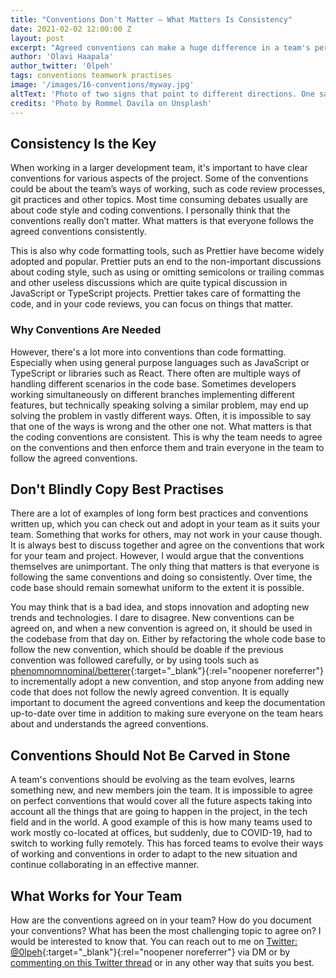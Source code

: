 ```yaml
---
title: "Conventions Don't Matter – What Matters Is Consistency"
date: 2021-02-02 12:00:00 Z
layout: post
excerpt: "Agreed conventions can make a huge difference in a team's performance. Successful development teams often have agreed on a set of conventions that everyone in the team tries to follow. However, you should not copy the conventions from others, because the conventions don’t matter."
author: 'Olavi Haapala'
author_twitter: '0lpeh'
tags: conventions teamwork practises
image: '/images/16-conventions/myway.jpg'
altText: 'Photo of two signs that point to different directions. One says my way and the other one says highway.'
credits: 'Photo by Rommel Davila on Unsplash'
---
```


## Consistency Is the Key

When working in a larger development team, it's important to have clear conventions for various aspects of the project. Some of the conventions could be about the team’s ways of working, such as code review processes, git practices and other topics. Most time consuming debates usually are about code style and coding conventions. I personally think that the conventions really don’t matter. What matters is that everyone follows the agreed conventions consistently.

This is also why code formatting tools, such as Prettier have become widely adopted and popular. Prettier puts an end to the non-important discussions about coding style, such as using or omitting semicolons or trailing commas and other useless discussions which are quite typical discussion in JavaScript or TypeScript projects. Prettier takes care of formatting the code, and in your code reviews, you can focus on things that matter.

### Why Conventions Are Needed

However, there's a lot more into conventions than code formatting. Especially when using general purpose languages such as JavaScript or TypeScript or libraries such as React. There often are multiple ways of handling different scenarios in the code base. Sometimes developers working simultaneously on different branches implementing different features, but technically speaking solving a similar problem, may end up solving the problem in vastly different ways. Often, it is impossible to say that one of the ways is wrong and the other one not. What matters is that the coding conventions are consistent. This is why the team needs to agree on the conventions and then enforce them and train everyone in the team to follow the agreed conventions.

## Don't Blindly Copy Best Practises

There are a lot of examples of long form best practices and conventions written up, which you can check out and adopt in your team as it suits your team. Something that works for others, may not work in your cause though. It is always best to discuss together and agree on the conventions that work for your team and project. However, I would argue that the conventions themselves are unimportant. The only thing that matters is that everyone is following the same conventions and doing so consistently. Over time, the code base should remain somewhat uniform to the extent it is possible.

You may think that is a bad idea, and stops innovation and adopting new trends and technologies. I dare to disagree. New conventions can be agreed on, and when a new convention is agreed on, it should be used in the codebase from that day on. Either by refactoring the whole code base to follow the new convention, which should be doable if the previous convention was followed carefully, or by using tools such as [phenomnomnominal/betterer](https://github.com/phenomnomnominal/betterer){:target="\_blank"}{:rel="noopener noreferrer"} to incrementally adopt a new convention, and stop anyone from adding new code that does not follow the newly agreed convention. It is equally important to document the agreed conventions and keep the documentation up-to-date over time in addition to making sure everyone on the team hears about and understands the agreed conventions.

## Conventions Should Not Be Carved in Stone

A team's conventions should be evolving as the team evolves, learns something new, and new members join the team. It is impossible to agree on perfect conventions that would cover all the future aspects taking into account all the things that are going to happen in the project, in the tech field and in the world. A good example of this is how many teams used to work mostly co-located at offices, but suddenly, due to COVID-19, had to switch to working fully remotely. This has forced teams to evolve their ways of working and conventions in order to adapt to the new situation and continue collaborating in an effective manner.

## What Works for Your Team

How are the conventions agreed on in your team? How do you document your conventions? What has been the most challenging topic to agree on? I would be interested to know that. You can reach out to me on [Twitter: @0lpeh](https://twitter.com/0lpeh/){:target="\_blank"}{:rel="noopener noreferrer"} via DM or by [commenting on this Twitter thread](https://twitter.com/0lpeh/status/1356532110056689665) or in any other way that suits you best.
